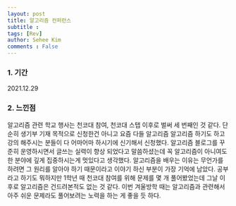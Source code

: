 ```yaml
---
layout: post
title: 알고리즘 컨퍼런스
subtitle : 
tags: [Rev]
author: Sehee Kim
comments : False
---
```


<h3> 1. 기간</h3>
2021.12.29

<h3> 2. 느낀점</h3>
알고리즘 관련 학교 행사는 천코대 참여, 천코대 스탭 이후로 벌써 세 번째인 것 같다. 단순히 생기부 기재 목적으로 신청한건 아니고 요즘 다들 알고리즘 알고리즘 하기도 하고 강의 해주시는 분들이 다 어마어마 하시기에 신기해서 신청했다. 알고리즘 블로그를 꾸준히 운영하시면서 글쓰는 실력이 향상 되었다고 말씀하셨는데 꼭 알고리즘이 아니여도 한 분야에 깊게 집중하시는게 멋있다고 생각했다. 알고리즘을 배우는 이유는 무언가를 하려면 그 원리를 알아야 하기 때문이라고 이야기 하신 부분이 가장 기억에 남았다. 공부라고 하기도 뭐하지만 1학년 때 천코대 참여를 위해 문제를 몇 개 풀어봤었는데 그날 이후로 알고리즘은 건드려본적도 없는 것 같다. 이번 겨울방학 때는 알고리즘과 관련해서 아주 쉬운 문제라도 풀어보려는 노력을 하는 게 좋을 듯 하다. 
